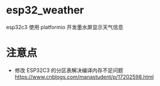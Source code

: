 # esp32_weather
esp32c3 使用 platformio 开发墨水屏显示天气信息

# 注意点
- 修改 ESP32C3 的分区表解决编译内存不足问题 https://www.cnblogs.com/manastudent/p/17202598.html
